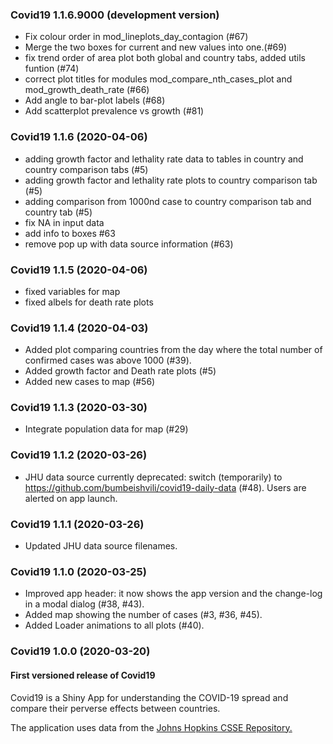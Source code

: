 ### Covid19 1.1.6.9000 (development version)

- Fix colour order in mod_lineplots_day_contagion (#67)
- Merge the two boxes for current and new values into one.(#69)
- fix trend order of area plot both global and country tabs, added utils funtion (#74)
- correct plot titles for modules mod_compare_nth_cases_plot and mod_growth_death_rate (#66)
- Add angle to bar-plot labels (#68)
- Add scatterplot prevalence vs growth (#81)

### Covid19 1.1.6 (2020-04-06)

- adding growth factor and lethality rate data to tables in country and country comparison tabs (#5)
- adding growth factor and lethality rate plots to country comparison tab (#5)
- adding comparison from 1000nd case to country comparison tab and country tab (#5)
- fix NA in input data
- add info to boxes #63
- remove pop up with data source information (#63)

### Covid19 1.1.5 (2020-04-06)

- fixed variables for map
- fixed albels for death rate plots

### Covid19 1.1.4 (2020-04-03)

- Added plot comparing countries from the day where the total number of confirmed cases was above 1000 (#39).
- Added growth factor and Death rate plots (#5)
- Added new cases to map (#56)

### Covid19 1.1.3 (2020-03-30)

- Integrate population data for map (#29)

### Covid19 1.1.2 (2020-03-26)

- JHU data source currently deprecated: switch (temporarily) to https://github.com/bumbeishvili/covid19-daily-data (#48). Users are alerted on app launch.

### Covid19 1.1.1 (2020-03-26)

- Updated JHU data source filenames.

### Covid19 1.1.0 (2020-03-25)

- Improved app header: it now shows the app version and the change-log in  a modal dialog (#38, #43).
- Added map showing the number of cases (#3, #36, #45).
- Added Loader animations to all plots (#40).

### Covid19 1.0.0 (2020-03-20)

#### First versioned release of Covid19

Covid19 is a Shiny App for understanding the COVID-19 spread and compare their perverse effects between countries.

The application uses data from the [Johns Hopkins CSSE Repository.](https://github.com/CSSEGISandData/COVID-19)
